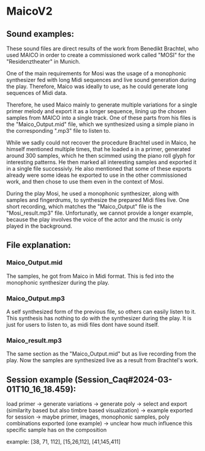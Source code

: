 # MaicoV2
 
## Sound examples:

These sound files are direct results of the work from Benedikt Brachtel, who used MAICO in order to create a commissioned work called "MOSI" for the "Residenztheater" in Munich.

One of the main requirements for Mosi was the usage of a monophonic synthesizer fed with long Midi sequences and live sound generation during the play. 
Therefore, Maico was ideally to use, as he could generate long sequences of Midi data.

Therefore, he used Maico mainly to generate multiple variations for a single primer melody and export it as a longer sequence, lining up the chosen samples from MAICO into a single track. 
One of these parts from his files is the "Maico_Output.mid" file, which we synthesized using a simple piano in the corresponding ".mp3" file to listen to.

While we sadly could not recover the procedure Brachtel used in Maico, he himself mentioned multiple times, that he loaded a in a primer, generated around 300 samples, which he then scimmed using the piano roll glyph for interesting patterns. He then marked all interesting samples and exported it in a single file successivly. 
He also mentioned that some of these exports already were some ideas he exported to use in the other commissioned work, and then chose to use them even in the context of Mosi. 

During the play Mosi, he used a monophonic synthesizer, along with samples and fingerdrums, to synthesize the prepared Midi files live. 
One short recording, which matches the "Maico_Output" file is the "Mosi_result.mp3" file. 
Unfortunatly, we cannot provide a longer example, because the play involves the voice of the actor and the music is only played in the background. 

## File explanation:

### Maico_Output.mid

The samples, he got from Maico in Midi format. This is fed into the monophonic synthesizer during the play.

### Maico_Output.mp3

A self synthesized form of the previous file, so others can easily listen to it. This synthesis has nothing to do with the synthesizer during the play. It is just for users to listen to, as midi files dont have sound itself.

### Maico_result.mp3

The same section as the "Maico_Output.mid" but as live recording from the play. 
Now the samples are synthesized live as a result from Brachtel's work.

## Session example (Session_Caq#2024-03-01T10_16_18.459):


load primer -> generate variations -> generate poly -> select and export (similarity based but also timbre based visualization)
-> example exported for session -> maybe primer, images, monophonic samples, poly combinations exported (one example) -> unclear how much influence this specific sample has on the composition

example: [38, 71, 112], [15,26,112], [41,145,411]
